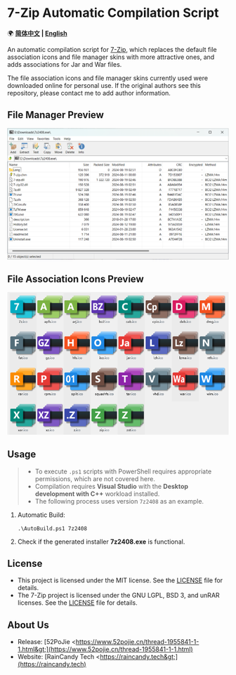﻿# 7-Zip Automatic Compilation Script

🌍 **[简体中文](README.md) | [English](README-EN.md)**

An automatic compilation script for [7-Zip](https://www.7-zip.org/), which replaces the default file association icons and file manager skins with more attractive ones, and adds associations for Jar and War files.

The file association icons and file manager skins currently used were downloaded online for personal use. If the original authors see this repository, please contact me to add author information.

## File Manager Preview

![Preview1](Previews/Preview1.png)

## File Association Icons Preview

![Preview1](Previews/Preview2.png)

## Usage

> - To execute `.ps1` scripts with PowerShell requires appropriate permissions, which are not covered here.
> - Compilation requires **Visual Studio** with the **Desktop development with C++** workload installed.
> - The following process uses version `7z2408` as an example.

1. Automatic Build:

    ```pwsh
    .\AutoBuild.ps1 7z2408
    ```

2. Check if the generated installer **7z2408.exe** is functional.

## License

- This project is licensed under the MIT license. See the [LICENSE](LICENSE.md) file for details.
- The 7-Zip project is licensed under the GNU LGPL, BSD 3, and unRAR licenses. See the [LICENSE](https://www.7-zip.org/license.txt) file for details.

## About Us

- Release: [52PoJie &lt;https://www.52pojie.cn/thread-1955841-1-1.html&gt;](https://www.52pojie.cn/thread-1955841-1-1.html)
- Website: [RainCandy Tech &lt;https://raincandy.tech&gt;](https://raincandy.tech)
